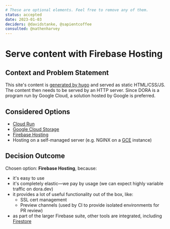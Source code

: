 ```yaml
---
# These are optional elements. Feel free to remove any of them.
status: accepted
date: 2023-01-03
deciders: @davidstanke, @sapientcoffee
consulted: @nathenharvey
---
```

# Serve content with Firebase Hosting

## Context and Problem Statement
This site's content is [generated by hugo](use-hugo-for-site-generation.md) and served as static HTML/CSS/JS. The content then needs to be served by an HTTP server. Since DORA is a program run by Google Cloud, a solution hosted by Google is preferred.

## Considered Options

* [Cloud Run](https://cloud.google.com/run)
* [Google Cloud Storage](https://cloud.google.com/storage/docs/hosting-static-website)
* [Firebase Hosting](https://firebase.google.com/docs/hosting)
* Hosting on a self-managed server (e.g. NGINX on a [GCE](https://cloud.google.com/compute) instance)

## Decision Outcome

Chosen option: **Firebase Hosting**, because: 

* it's easy to use
* it's completely elastic—we pay by usage (we can expect highly variable traffic on dora.dev)
* it provides a lot of useful functionality out of the box, like:
  * SSL cert management
  * Preview channels (used by CI to provide isolated environments for PR review)
* as part of the larger Firebase suite, other tools are integrated, including [Firestore](store-data-with-firestore.md)